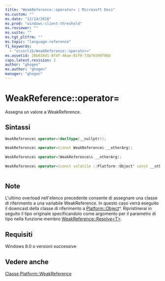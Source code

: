 ```yaml
---
title: "WeakReference::operator= | Microsoft Docs"
ms.custom: ""
ms.date: "12/14/2016"
ms.prod: "windows-client-threshold"
ms.reviewer: ""
ms.suite: ""
ms.tgt_pltfrm: ""
ms.topic: "language-reference"
f1_keywords: 
  - "vccorlib/WeakReference::operator="
ms.assetid: 20b034d1-8f4f-46ae-81f0-73b76599f86b
caps.latest.revision: 2
author: "ghogen"
ms.author: "ghogen"
manager: "ghogen"
---
```

# WeakReference::operator=
Assegna un valore a WeakReference.  
  
## Sintassi  
  
```cpp  
WeakReference& operator=(decltype(__nullptr));  
  
WeakReference& operator=(const WeakReference& __otherArg);  
  
WeakReference& operator=(WeakReference&& __otherArg);  
  
WeakReference& operator=(const volatile ::Platform::Object^ const __otherArg);  
  
```  
  
## Note  
 L'ultimo overload nell'elenco precedente consente di assegnare una classe di riferimento a una variabile WeakReference. In questo caso verrà eseguito il downcast della classe di riferimento a [Platform::Object](../cppcx/platform-object-class.md)^. Ripristinerai in seguito il tipo originale specificandolo come argomento per il parametro di tipo nella funzione membro [WeakReference::Resolve\<T\>](../cppcx/weakreference-resolve-method-platform-namespace.md).  
  
## Requisiti  
 Windows 8.0 o versioni successive  
  
## Vedere anche  
 [Classe Platform::WeakReference](../cppcx/platform-weakreference-class.md)